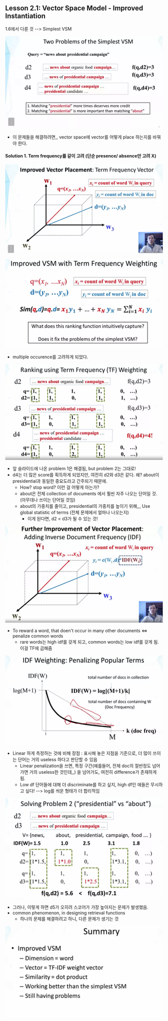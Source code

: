 ## Lesson 2.1: Vector Space Model - Improved Instantiation

1.6에서 다룬 것 --> Simplest VSM

![EX](./img/lesson2.1.png)

- 이 문제들을 해결하려면,, vector space에 vector를 어떻게 place 하는지를 바꿔야 한다.



#### Solution  1. Term frequency를 같이 고려 (단순 presence/ absence만 고려 X)

![EX](./img/lesson2.1_2.png)



![EX](./img/lesson2.1_3.png)

- multiple occurence를 고려하게 되었다. 



![EX](./img/lesson2.1_4.png)

- 앞 슬라이드에 나온 problem 1은 해결됨, but problem 2는 그대로!
- d4는 더 많은 score를 획득하게 되었지만, 여전히 d2와 d3은 같다. 왜? about이 presidential과 동일한 중요도라고 간주되기 때문에.
  - How? stop word? 이런 걸 어떻게 아는가?
  - about은 전체 collection of documents 에서 훨씬 자주 나오는 단어일 것. (아무데나 쓰이는 단어일 것임)
  - about의 가중치를 줄이고, presidential의 가중치를 높이기 위해,,, Use global statistic of terms (전체 문제에서 얼마나 나오는지)
    - 이게 된다면, d2 < d3가 될 수 있는 것!

![EX](./img/lesson2.1_5.png)

- To reward a word, that doen't occur in many other documents <=> penalize common words
  - rare words는 high idf를 갖게 되고, common words는 low idf를 갖게 됨. 이걸 TF에 곱해줌

![EX](./img/lesson2.1_6.png)

- Linear 하게 측정하는 것에 비해 장점 : 표시해 놓은 지점을 기준으로, 더 많이 쓰이는 단어는 거의 useless 하다고 판단할 수 있음
  - Linear penalization을 쓰면, 특정 구간(예를들어, 전체 doc의 절반정도 넘어가면 거의 useless한 것인데,,) 을 넘어가도, 여전히 difference가 존재하게 됨.
  - Low df 단어들에 대해 더 discriminate를 하고 싶지, high df인 애들은 무시하고 싶다! --> log를 씌운 형태가 더 합리적임



![EX](./img/lesson2.1_7.png)



- 그러나, 이렇게 하면 d5가 오히려 스코어가 가장 높아지는 문제가 발생했음.
- common phenomenon, in designing retrieval functions
  - 하나의 문제를 해결하려고 하니, 다른 문제가 생기는 것



![EX](./img/lesson2.1_8.png)
